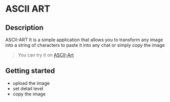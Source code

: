 # ASCII ART
## Description 
ASCII-ART It is a simple application that allows you to transform any image into a string of characters to paste it into any chat or simply copy the image

> You can try it on [ASCII-Art](https://diegodoniss.github.io/ASCII-Art/)

## Getting started
* upload the image
* set detail level
* copy the image
